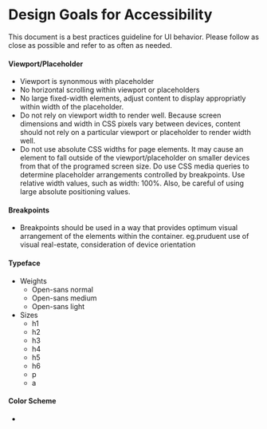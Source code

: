 # Design Goals for Accessibility
This document is a best practices guideline for UI behavior. Please follow as close as possible and refer to as often as needed.
#### Viewport/Placeholder
- Viewport is synonmous with placeholder
- No horizontal scrolling within viewport or placeholders
- No large fixed-width elements, adjust content to display appropriatly within width of the placeholder.
- Do not rely on viewport width to render well. Because screen dimensions and width in CSS pixels vary between devices, content should not rely on a particular viewport or placeholder to render width well.
- Do not use absolute CSS widths for page elements. It may cause an element to fall outside of the viewport/placeholder on smaller devices from that of the programed screen size. Do use CSS media queries to determine placeholder arrangements controlled by breakpoints. Use relative width values, such as width: 100%. Also, be careful of using large absolute positioning values. 

#### Breakpoints
- Breakpoints should be used in a way that provides optimum visual arrangement of the elements within the container. eg.pruduent use of visual real-estate, consideration of device orientation

#### Typeface
- Weights
    - Open-sans normal
    - Open-sans medium
    - Open-sans light
- Sizes
    - h1
    - h2
    - h3
    - h4
    - h5
    - h6
    - p
    - a

#### Color Scheme
- 